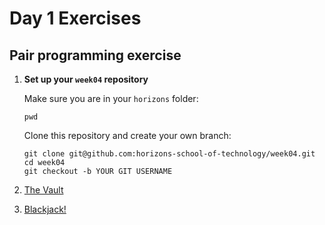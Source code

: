 # Day 1 Exercises

## Pair programming exercise

1. **Set up your `week04` repository**
    
    Make sure you are in your `horizons` folder:
    
    ```
    pwd
    ```
    
    Clone this repository and create your own branch:

    ```
    git clone git@github.com:horizons-school-of-technology/week04.git
    cd week04
    git checkout -b YOUR GIT USERNAME
    ```

1. [The Vault](vault/)
1. [Blackjack!](blackjack/)
